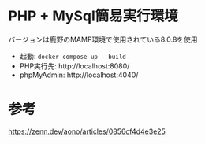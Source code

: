 
# PHP + MySql簡易実行環境

バージョンは鹿野のMAMP環境で使用されている8.0.8を使用

- 起動: `docker-compose up --build`
- PHP実行先: http://localhost:8080/
- phpMyAdmin: http://localhost:4040/

# 参考
https://zenn.dev/aono/articles/0856cf4d4e3e25
